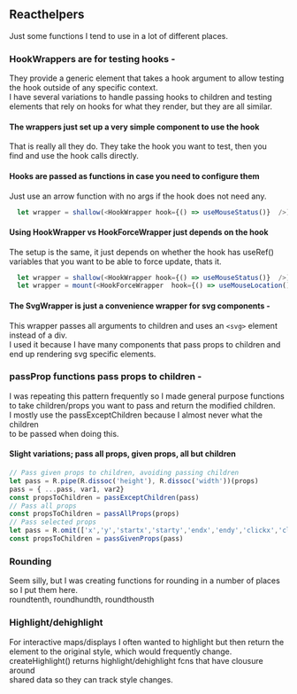 ## Reacthelpers  
Just some functions I tend to use in a lot of different places.  

### HookWrappers are for testing hooks -  
They provide a generic element that takes a hook argument to allow testing  
the hook outside of any specific context.  
I have several variations to handle passing hooks to children and testing  
elements that rely on hooks for what they render, but they are all similar.  
#### The wrappers just set up a very simple component to use the hook  
That is really all they do. They take the hook you want to test, then you  
find and use the hook calls directly.  

#### Hooks are passed as functions in case you need to configure them  
Just use an arrow function with no args if the hook does not need any.  
```javascript
  let wrapper = shallow(<HookWrapper hook={() => useMouseStatus()}  />) 
```
#### Using HookWrapper vs HookForceWrapper just depends on the hook  
The setup is the same, it just depends on whether the hook has useRef()  
variables that you want to be able to force update, thats it.  
```javascript
  let wrapper = shallow(<HookWrapper hook={() => useMouseStatus()}  />) 
  let wrapper = mount(<HookForceWrapper  hook={() => useMouseLocation()}  />) 
```

#### The SvgWrapper is just a convenience wrapper for svg components -  
This wrapper passes all arguments to children and uses an `<svg>` element  
instead of a div.  
I used it because I have many components that pass props to children and  
end up rendering svg specific elements.  


### passProp functions pass props to children -  
I was repeating this pattern frequently so I made general purpose functions  
to take children/props you want to pass and return the modified children.  
I mostly use the passExceptChildren because I almost never what the children  
to be passed when doing this.  
#### Slight variations; pass all props, given props, all but children  
```javascript
// Pass given props to children, avoiding passing children
let pass = R.pipe(R.dissoc('height'), R.dissoc('width'))(props)
pass = { ...pass, var1, var2}
const propsToChildren = passExceptChildren(pass)
// Pass all props
const propsToChildren = passAllProps(props)
// Pass selected props
let pass = R.omit(['x','y','startx','starty','endx','endy','clickx','clicky'])(props)
const propsToChildren = passGivenProps(pass)
```

### Rounding  
Seem silly, but I was creating functions for rounding in a number of places  
so I put them here.  
roundtenth, roundhundth, roundthousth

### Highlight/dehighlight  
For interactive maps/displays I often wanted to highlight but then return the  
element to the original style, which would frequently change.  
createHighlight() returns highlight/dehighlight fcns that have clousure around  
shared data so they can track style changes.  


